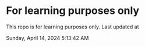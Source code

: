 # For learning purposes only
This repo is for learning purposes only.
Last updated at

Sunday, April 14, 2024 5:13:42 AM

